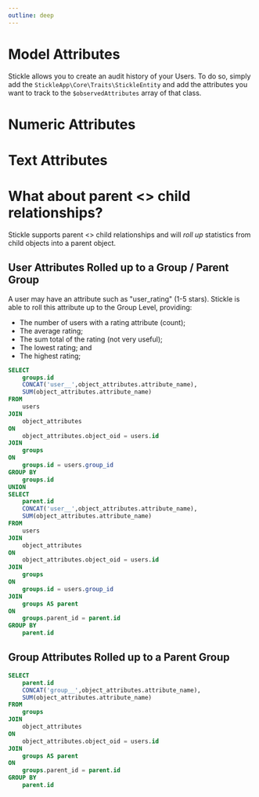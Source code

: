 ```yaml
---
outline: deep
---
```


# Model Attributes

Stickle allows you to create an audit history of your Users. To do so, simply add the `StickleApp\Core\Traits\StickleEntity` and add the attributes you want to track to the `$observedAttributes` array of that class.

# Numeric Attributes

# Text Attributes

# What about parent <> child relationships?

Stickle supports parent <> child relationships and will _roll up_ statistics from child objects into a parent object.

## User Attributes Rolled up to a Group / Parent Group

A user may have an attribute such as "user_rating" (1-5 stars). Stickle is able to roll this attribute up to the Group Level, providing:

-   The number of users with a rating attribute (count);
-   The average rating;
-   The sum total of the rating (not very useful);
-   The lowest rating; and
-   The highest rating;

```sql
SELECT
    groups.id
    CONCAT('user__',object_attributes.attribute_name),
    SUM(object_attributes.attribute_name)
FROM
    users
JOIN
    object_attributes
ON
    object_attributes.object_oid = users.id
JOIN
    groups
ON
    groups.id = users.group_id
GROUP BY
    groups.id
UNION
SELECT
    parent.id
    CONCAT('user__',object_attributes.attribute_name),
    SUM(object_attributes.attribute_name)
FROM
    users
JOIN
    object_attributes
ON
    object_attributes.object_oid = users.id
JOIN
    groups
ON
    groups.id = users.group_id
JOIN
    groups AS parent
ON
    groups.parent_id = parent.id
GROUP BY
    parent.id
```

## Group Attributes Rolled up to a Parent Group

```sql
SELECT
    parent.id
    CONCAT('group__',object_attributes.attribute_name),
    SUM(object_attributes.attribute_name)
FROM
    groups
JOIN
    object_attributes
ON
    object_attributes.object_oid = users.id
JOIN
    groups AS parent
ON
    groups.parent_id = parent.id
GROUP BY
    parent.id
```
